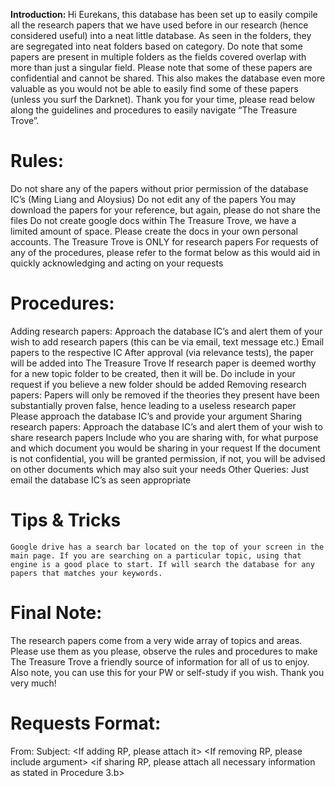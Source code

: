 <b> Introduction: </b>
	Hi Eurekans, this database has been set up to easily compile all the research papers that we have used before in our research (hence considered useful) into a neat little database. As seen in the folders, they are segregated into neat folders based on category. Do note that some papers are present in multiple folders as the fields covered overlap with more than just a singular field. Please note that some of these papers are confidential and cannot be shared. This also makes the database even more valuable as you would not be able to easily find some of these papers (unless you surf the Darknet). Thank you for your time, please read below along the guidelines and procedures to easily navigate “The Treasure Trove”.

# Rules:
Do not share any of the papers without prior permission of the database IC’s (Ming Liang and Aloysius)
Do not edit any of the papers
You may download the papers for your reference, but again, please do not share the files
Do not create google docs within The Treasure Trove, we have a limited amount of space. Please create the docs in your own personal accounts. The Treasure Trove is ONLY for research papers
For requests of any of the procedures, please refer to the format below as this would aid in quickly acknowledging and acting on your requests

# Procedures:
Adding research papers:
Approach the database IC’s and alert them of your wish to add research papers (this can be via email, text message etc.)
Email papers to the respective IC
After approval (via relevance tests), the paper will be added into The Treasure Trove
If research paper is deemed worthy for a new topic folder to be created, then it will be. Do include in your request if you believe a new folder should be added
Removing research papers:
Papers will only be removed if the theories they present have been substantially proven false, hence leading to a useless research paper
Please approach the database IC’s and provide your argument
Sharing research papers:
Approach the database IC’s and alert them of your wish to share research papers
Include who you are sharing with, for what purpose and which document you would be sharing in your request
If the document is not confidential, you will be granted permission, if not, you will be advised on other documents which may also suit your needs
Other Queries:
Just email the database IC’s as seen appropriate

# Tips & Tricks
	Google drive has a search bar located on the top of your screen in the main page. If you are searching on a particular topic, using that engine is a good place to start. If will search the database for any papers that matches your keywords.

# Final Note:
The research papers come from a very wide array of topics and areas. Please use them as you please, observe the rules and procedures to make The Treasure Trove a friendly source of information for all of us to enjoy. Also note, you can use this for your PW or self-study if you wish. Thank you very much! 

# Requests Format:
From: <Name>
Subject: <Use any of the titles of the procedures i.e. Adding Research Paper>
<Content>
<If adding RP, please attach it>
<If removing RP, please include argument>
<if sharing RP, please attach all necessary information as stated in Procedure 3.b>
